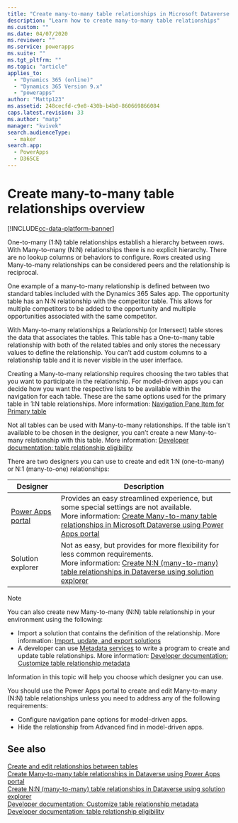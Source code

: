 ```yaml
---
title: "Create many-to-many table relationships in Microsoft Dataverse overview | MicrosoftDocs"
description: "Learn how to create many-to-many table relationships"
ms.custom: ""
ms.date: 04/07/2020
ms.reviewer: ""
ms.service: powerapps
ms.suite: ""
ms.tgt_pltfrm: ""
ms.topic: "article"
applies_to: 
  - "Dynamics 365 (online)"
  - "Dynamics 365 Version 9.x"
  - "powerapps"
author: "Mattp123"
ms.assetid: 248cecfd-c9e8-430b-b4b0-860669866084
caps.latest.revision: 33
ms.author: "matp"
manager: "kvivek"
search.audienceType: 
  - maker
search.app: 
  - PowerApps
  - D365CE
---
```

# Create many-to-many table relationships overview

[!INCLUDE[cc-data-platform-banner](../../includes/cc-data-platform-banner.md)]

One-to-many (1:N) table relationships establish a hierarchy between rows. With Many-to-many (N:N) relationships there is no explicit hierarchy. There are no lookup columns or behaviors to configure. Rows created using Many-to-many relationships can be considered peers and the relationship is reciprocal.  

One example of a many-to-many relationship is defined between two standard tables included with the Dynamics 365 Sales app. The opportunity table has an N:N relationship with the competitor table. This allows for multiple competitors to be added to the opportunity and multiple opportunities associated with the same competitor. 
  
With Many-to-many relationships a Relationship (or Intersect) table stores the data that associates the tables. This table has a One-to-many table relationship with both of the related tables and only stores the necessary values to define the relationship. You can’t add custom columns to a relationship table and it is never visible in the user interface. 
  
Creating a Many-to-many relationship requires choosing the two tables that you want to participate in the relationship. For model-driven apps you can decide how you want the respective lists to be available within the navigation for each table. These are the same options used for the primary table in 1:N table relationships. More information:  [Navigation Pane Item for Primary table](create-edit-1n-relationships-solution-explorer.md#navigation-pane-item-for-primary-table)
  
Not all tables can be used with Many-to-many relationships. If the table isn't available to be chosen in the designer, you can’t create a new Many-to-many relationship with this table. More information: [Developer documentation: table relationship eligibility](https://docs.microsoft.com/dynamics365/customer-engagement/developer/entity-relationship-eligibility)

There are two designers you can use to create and edit 1:N (one-to-many) or N:1 (many-to-one) relationships:

|Designer| Description|
|--|--|
|[Power Apps portal](https://make.powerapps.com/?utm_source=padocs&utm_medium=linkinadoc&utm_campaign=referralsfromdoc)|Provides an easy streamlined experience, but some special settings are not available.<br />More information: [Create Many-to-many table relationships in Microsoft Dataverse using Power Apps portal](create-edit-nn-relationships-portal.md)|
|Solution explorer|Not as easy, but provides for more flexibility for less common requirements.<br />More information: [Create N:N (many-to-many) table relationships in Dataverse using solution explorer](create-edit-nn-relationships-solution-explorer.md) |

> [!NOTE]
> You can also create new Many-to-many (N:N) table relationship in your environment using the following:
> - Import a solution that contains the definition of the relationship. More information: [Import, update, and export solutions](import-update-export-solutions.md)
> - A developer can use [Metadata services](../../developer/common-data-service/metadata-services.md) to write a program to create and update table relationships. More information: [Developer documentation: Customize table relationship metadata](https://docs.microsoft.com/dynamics365/customer-engagement/developer/customize-entity-relationship-metadata)

Information in this topic will help you choose which designer you can use. 

You should use the Power Apps portal to create and edit Many-to-many (N:N) table relationships unless you need to address any of the following requirements:

- Configure navigation pane options for model-driven apps.
- Hide the relationship from Advanced find in model-driven apps.

## See also

[Create and edit relationships between tables](create-edit-entity-relationships.md)<br />
[Create Many-to-many table relationships in Dataverse using Power Apps portal](create-edit-nn-relationships-portal.md)<br />
[Create N:N (many-to-many) table relationships in Dataverse using solution explorer](create-edit-nn-relationships-solution-explorer.md)<br />
[Developer documentation: Customize table relationship metadata](https://docs.microsoft.com/dynamics365/customer-engagement/developer/customize-entity-relationship-metadata)<br />
[Developer documentation: table relationship eligibility](https://docs.microsoft.com/dynamics365/customer-engagement/developer/table-relationship-eligibility)
